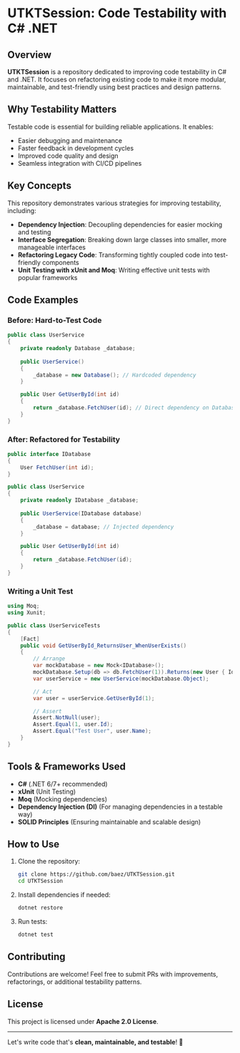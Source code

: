 # UTKTSession: Code Testability with C# .NET

## Overview

**UTKTSession** is a repository dedicated to improving code testability in C# and .NET. It focuses on refactoring existing code to make it more modular, maintainable, and test-friendly using best practices and design patterns. 

## Why Testability Matters

Testable code is essential for building reliable applications. It enables:

- Easier debugging and maintenance
- Faster feedback in development cycles
- Improved code quality and design
- Seamless integration with CI/CD pipelines

## Key Concepts

This repository demonstrates various strategies for improving testability, including:

- **Dependency Injection**: Decoupling dependencies for easier mocking and testing
- **Interface Segregation**: Breaking down large classes into smaller, more manageable interfaces
- **Refactoring Legacy Code**: Transforming tightly coupled code into test-friendly components
- **Unit Testing with xUnit and Moq**: Writing effective unit tests with popular frameworks

## Code Examples

### Before: Hard-to-Test Code
```csharp
public class UserService
{
    private readonly Database _database;
    
    public UserService()
    {
        _database = new Database(); // Hardcoded dependency
    }

    public User GetUserById(int id)
    {
        return _database.FetchUser(id); // Direct dependency on Database class
    }
}
```

### After: Refactored for Testability
```csharp
public interface IDatabase
{
    User FetchUser(int id);
}

public class UserService
{
    private readonly IDatabase _database;
    
    public UserService(IDatabase database)
    {
        _database = database; // Injected dependency
    }

    public User GetUserById(int id)
    {
        return _database.FetchUser(id);
    }
}
```

### Writing a Unit Test
```csharp
using Moq;
using Xunit;

public class UserServiceTests
{
    [Fact]
    public void GetUserById_ReturnsUser_WhenUserExists()
    {
        // Arrange
        var mockDatabase = new Mock<IDatabase>();
        mockDatabase.Setup(db => db.FetchUser(1)).Returns(new User { Id = 1, Name = "Test User" });
        var userService = new UserService(mockDatabase.Object);

        // Act
        var user = userService.GetUserById(1);

        // Assert
        Assert.NotNull(user);
        Assert.Equal(1, user.Id);
        Assert.Equal("Test User", user.Name);
    }
}
```

## Tools & Frameworks Used

- **C#** (.NET 6/7+ recommended)
- **xUnit** (Unit Testing)
- **Moq** (Mocking dependencies)
- **Dependency Injection (DI)** (For managing dependencies in a testable way)
- **SOLID Principles** (Ensuring maintainable and scalable design)

## How to Use

1. Clone the repository:
   ```sh
   git clone https://github.com/baez/UTKTSession.git
   cd UTKTSession
   ```
2. Install dependencies if needed:
   ```sh
   dotnet restore
   ```
3. Run tests:
   ```sh
   dotnet test
   ```

## Contributing

Contributions are welcome! Feel free to submit PRs with improvements, refactorings, or additional testability patterns.

## License

This project is licensed under **Apache 2.0 License**.

---

Let's write code that's **clean, maintainable, and testable**! 🚀
